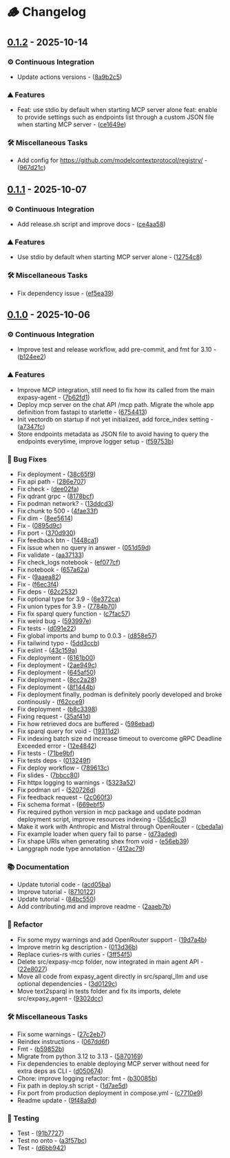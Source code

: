 # 🪵 Changelog

## [0.1.2](https://github.com/sib-swiss/sparql-llm/compare/v0.1.1..v0.1.2) - 2025-10-14

### ⚙️ Continuous Integration

- Update actions versions - ([8a9b2c5](https://github.com/sib-swiss/sparql-llm/commit/8a9b2c58aebc5742327cfddd8ed457c718f7837b))

### ⛰️ Features

- Feat: use stdio by default when starting MCP server alone
feat: enable to provide settings such as endpoints list through a custom JSON file when starting MCP server - ([ce1649e](https://github.com/sib-swiss/sparql-llm/commit/ce1649ebd28e4c38ecb106e7e493277b5ee80c35))

### 🛠️ Miscellaneous Tasks

- Add config for https://github.com/modelcontextprotocol/registry/ - ([967d21c](https://github.com/sib-swiss/sparql-llm/commit/967d21cb1e4415b1a25aadc507e8b3f8ef08bc9b))

## [0.1.1](https://github.com/sib-swiss/sparql-llm/compare/v0.1.0..v0.1.1) - 2025-10-07

### ⚙️ Continuous Integration

- Add release.sh script and improve docs - ([ce4aa58](https://github.com/sib-swiss/sparql-llm/commit/ce4aa58e486c9ddbf92f8c450787972ff42a97ed))

### ⛰️ Features

- Use stdio by default when starting MCP server alone - ([12754c8](https://github.com/sib-swiss/sparql-llm/commit/12754c8b578692df86cce2d938515cda33433519))

### 🛠️ Miscellaneous Tasks

- Fix dependency issue - ([ef5ea39](https://github.com/sib-swiss/sparql-llm/commit/ef5ea398e642aec68b18213d4c37f7a0c98b05df))

## [0.1.0](https://github.com/sib-swiss/sparql-llm/tree/v0.1.0) - 2025-10-06

### ⚙️ Continuous Integration

- Improve test and release workflow, add pre-commit, and fmt for 3.10 - ([b124ee2](https://github.com/sib-swiss/sparql-llm/commit/b124ee284b2cea6979387868c3c1dd3197eeb3e9))

### ⛰️ Features

- Improve MCP integration, still need to fix how its called from the main expasy-agent - ([7b62fd1](https://github.com/sib-swiss/sparql-llm/commit/7b62fd178c9f5b02f77ceed205985b797b828fc9))
- Deploy mcp server on the chat API /mcp path. Migrate the whole app definition from fastapi to starlette - ([6754413](https://github.com/sib-swiss/sparql-llm/commit/67544138e2c2b60e7039ef4c95e6b3bd1e79eb85))
- Init vectordb on startup if not yet initialized, add force_index setting - ([a7347fc](https://github.com/sib-swiss/sparql-llm/commit/a7347fc756e1919f090c65e8c94d4e8b9144ec26))
- Store endpoints metadata as JSON file to avoid having to query the endpoints everytime, improve logger setup - ([f59753b](https://github.com/sib-swiss/sparql-llm/commit/f59753b56f72019753482bc79f8c90631b8498a2))

### 🐛 Bug Fixes

- Fix deployment - ([38c65f9](https://github.com/sib-swiss/sparql-llm/commit/38c65f9107177d1e85d31be778da49f9559261e9))
- Fix api path - ([286e707](https://github.com/sib-swiss/sparql-llm/commit/286e70739b582d93688c5b48e264d763b3b1fd74))
- Fix check - ([dee02fa](https://github.com/sib-swiss/sparql-llm/commit/dee02fa780164ceb06dbafd4f8fe58cbfeca7c4c))
- Fix qdrant grpc - ([8178bcf](https://github.com/sib-swiss/sparql-llm/commit/8178bcf1fdeb7fbd4ede13ffd5d3f3ae34fcf9b3))
- Fix podman network? - ([13ddcd3](https://github.com/sib-swiss/sparql-llm/commit/13ddcd3805bd428cd61d4615f46b79a6a985906f))
- Fix chunk to 500 - ([4fae33f](https://github.com/sib-swiss/sparql-llm/commit/4fae33fc74b5f37efa1e7bf1f51921e2c1e5b397))
- Fix dim - ([8ee5614](https://github.com/sib-swiss/sparql-llm/commit/8ee5614fd09e47eabf8028c1ce004575fd30dcbe))
- Fix - ([0895d9c](https://github.com/sib-swiss/sparql-llm/commit/0895d9c779b340e565e80b0fbe1b722bedf25f1a))
- Fix port - ([370d930](https://github.com/sib-swiss/sparql-llm/commit/370d930fd9057697e46353da9aa7e69b3c2b4cc4))
- Fix feedback btn - ([1448ca1](https://github.com/sib-swiss/sparql-llm/commit/1448ca16f4aaed149e04367ff0c26f4aefd71253))
- Fix issue when no query in answer - ([051d59d](https://github.com/sib-swiss/sparql-llm/commit/051d59d908f29e6f814db9d1cff688b955284a99))
- Fix validate - ([aa37133](https://github.com/sib-swiss/sparql-llm/commit/aa3713380e083beb895a8944d75fd9a9e11fab95))
- Fix check_logs notebook - ([ef077cf](https://github.com/sib-swiss/sparql-llm/commit/ef077cf8749a6365ec044e772079e40d108d2b68))
- Fix notebook - ([657a62a](https://github.com/sib-swiss/sparql-llm/commit/657a62a43dff3b61afd384a4de8421931efb0d1c))
- Fix - ([9aaea82](https://github.com/sib-swiss/sparql-llm/commit/9aaea8248bae795126c6ad59a0a8bdb15ba3fc57))
- Fix - ([f6ec3f4](https://github.com/sib-swiss/sparql-llm/commit/f6ec3f4537e31b95269e6c94a81b08ebcc12f810))
- Fix deps - ([62c2532](https://github.com/sib-swiss/sparql-llm/commit/62c2532b668af12aee1d2364b21be685e8dcc173))
- Fix optional type for 3.9 - ([6e372ca](https://github.com/sib-swiss/sparql-llm/commit/6e372ca17162e5c454deab2fe86620b4ce1935d1))
- Fix union types for 3.9 - ([7784b70](https://github.com/sib-swiss/sparql-llm/commit/7784b70aaf899364a0d8439b69a24963024eacef))
- Fix fix sparql query function - ([c7fac57](https://github.com/sib-swiss/sparql-llm/commit/c7fac572eb3806fe7b648461fc032c8fbecc9b98))
- Fix weird bug - ([593997e](https://github.com/sib-swiss/sparql-llm/commit/593997e5ba274fee9817384f4e034611a39ffcf6))
- Fix tests - ([d091e22](https://github.com/sib-swiss/sparql-llm/commit/d091e22479c21820fd14b7c42bc838fc032317a3))
- Fix global imports and bump to 0.0.3 - ([d858e57](https://github.com/sib-swiss/sparql-llm/commit/d858e574f854a0b259cd0c743c61261ca94f4fd1))
- Fix tailwind typo - ([5dd3ccb](https://github.com/sib-swiss/sparql-llm/commit/5dd3ccb7b27199966987ff7bc1fe446ff5617242))
- Fix eslint - ([43c159a](https://github.com/sib-swiss/sparql-llm/commit/43c159a784c8297e9c2c663ed1066177e4f58ea3))
- Fix deployment - ([6161b00](https://github.com/sib-swiss/sparql-llm/commit/6161b00ab5b7788a414f7f1a81f780d87aea9898))
- Fix deployment - ([2ae949c](https://github.com/sib-swiss/sparql-llm/commit/2ae949cca1c6ba4b1b33b74be88536ac854b5343))
- Fix deployment - ([645af50](https://github.com/sib-swiss/sparql-llm/commit/645af509667b83611464d3a26e5da89132b9e205))
- Fix deployment - ([8cc2a28](https://github.com/sib-swiss/sparql-llm/commit/8cc2a28f931ff8dcba5e4b95c66fa73d1e13d580))
- Fix deployment - ([8f1444b](https://github.com/sib-swiss/sparql-llm/commit/8f1444b9b7a974379cadd83cbcfd00f0844bfc24))
- Fix deployment finally, podman is definitely poorly developed and broke continously - ([f62cce9](https://github.com/sib-swiss/sparql-llm/commit/f62cce913fafed58da3469851b6d0ff630c406ca))
- Fix deployment - ([b8c3398](https://github.com/sib-swiss/sparql-llm/commit/b8c33988550ab0e26e5aaef18af95cd1798b3f7b))
- Fixing request - ([35af41d](https://github.com/sib-swiss/sparql-llm/commit/35af41d080a07e4163ca70e9415ad72204dce031))
- Fix how retrieved docs are buffered - ([598ebad](https://github.com/sib-swiss/sparql-llm/commit/598ebade9201fcbdab8705c741733afb258478b6))
- Fix sparql query for void - ([19311d2](https://github.com/sib-swiss/sparql-llm/commit/19311d2c1ee16994ee9b21f282a90ab0549b4307))
- Fix indexing batch size nd increase timeout to overcome gRPC Deadline Exceeded error - ([12e4842](https://github.com/sib-swiss/sparql-llm/commit/12e48422480864e25b617c1ec5c395ebc0e7785e))
- Fix tests - ([71be9bf](https://github.com/sib-swiss/sparql-llm/commit/71be9bff920166f9b324df9b7984d8b2b0fe5afe))
- Fix tests deps - ([013249f](https://github.com/sib-swiss/sparql-llm/commit/013249fef074c77a82aa3556e331713deb119df9))
- Fix deploy workflow - ([789613c](https://github.com/sib-swiss/sparql-llm/commit/789613c50bf7bb9650248f2098bdaaf67beff318))
- Fix slides - ([7bbcc80](https://github.com/sib-swiss/sparql-llm/commit/7bbcc8089f9956cb5cb3d524cef17e09365bbd4d))
- Fix httpx logging to warnings - ([5323a52](https://github.com/sib-swiss/sparql-llm/commit/5323a52c0f1876872b089adcbd3a26cbc3fa768d))
- Fix podman url - ([520726d](https://github.com/sib-swiss/sparql-llm/commit/520726d66d1bed3f3ecd4502de12d2cf89722731))
- Fix feedback request - ([2c060f3](https://github.com/sib-swiss/sparql-llm/commit/2c060f36bccc27c1309a2fe25eacfc09210ef411))
- Fix schema format - ([669ebf5](https://github.com/sib-swiss/sparql-llm/commit/669ebf543e00b9e0870b427480a1dae7a8386030))
- Fix required python version in mcp package and update podman deployment script, improve resources indexing - ([55dc5c3](https://github.com/sib-swiss/sparql-llm/commit/55dc5c365ec59f3ef79098c24dd3552a2a897a97))
- Make it work with Anthropic and Mistral through OpenRouter - ([cbeda1a](https://github.com/sib-swiss/sparql-llm/commit/cbeda1a491b99b7661ccebd000647be9c4e9503b))
- Fix example loader when query fail to parse - ([d73aded](https://github.com/sib-swiss/sparql-llm/commit/d73adedaa8f8eefc3c37f734b8b421fa89065097))
- Fix shape URIs when generating shex from void - ([e56eb39](https://github.com/sib-swiss/sparql-llm/commit/e56eb39d92f76f5c86f68764a38f274a3fcc1336))
- Langgraph node type annotation - ([412ac79](https://github.com/sib-swiss/sparql-llm/commit/412ac79ac631569e571db1551c91382e389ba04e))

### 📚 Documentation

- Update tutorial code - ([acd05ba](https://github.com/sib-swiss/sparql-llm/commit/acd05ba699d2dac3148accc43d148abd16bc0820))
- Improve tutorial - ([8710122](https://github.com/sib-swiss/sparql-llm/commit/871012275b8e733386d8fcded219db67b3e55ad9))
- Update tutorial - ([84bc550](https://github.com/sib-swiss/sparql-llm/commit/84bc550da87c6ccc5b32a41a0ccdac563eebb36e))
- Add contributing.md and improve readme - ([2aaeb7b](https://github.com/sib-swiss/sparql-llm/commit/2aaeb7b09b01c2ba03193a28a42ea8363b5d609a))

### 🚜 Refactor

- Fix some mypy warnings and add OpenRouter support - ([19d7a4b](https://github.com/sib-swiss/sparql-llm/commit/19d7a4b4c2012a3c8bc2595e85f5ed790d0d3ca8))
- Improve metrin kg description - ([013d36b](https://github.com/sib-swiss/sparql-llm/commit/013d36b4ebb61162811779687dd992ebc6b1e5bb))
- Replace curies-rs with curies - ([3ff54f5](https://github.com/sib-swiss/sparql-llm/commit/3ff54f5c9b439653a8c1fa98aee877122d4a9989))
- Delete src/expasy-mcp folder, now integrated in main agent API - ([22e8027](https://github.com/sib-swiss/sparql-llm/commit/22e8027bdd8be059f2ff0bd711388ea529051246))
- Move all code from expasy_agent directly in src/sparql_llm and use optional dependencies - ([3d0129c](https://github.com/sib-swiss/sparql-llm/commit/3d0129c5f3eec166e78e5c81ac727c27e99d924a))
- Move text2sparql in tests folder and fix its imports, delete src/expasy_agent - ([9302dcc](https://github.com/sib-swiss/sparql-llm/commit/9302dccde33bd75b9fafc470bb8da92a1dc138b2))

### 🛠️ Miscellaneous Tasks

- Fix some warnings - ([27c2eb7](https://github.com/sib-swiss/sparql-llm/commit/27c2eb760716fb07d280900c0cc600002d488105))
- Reindex instructions - ([067dd6f](https://github.com/sib-swiss/sparql-llm/commit/067dd6f4c990f4a899ce5777dcabff3c816021ee))
- Fmt - ([b59852b](https://github.com/sib-swiss/sparql-llm/commit/b59852baf4a98347b9e25bcf8f4e5012c58c68a0))
- Migrate from python 3.12 to 3.13 - ([5870169](https://github.com/sib-swiss/sparql-llm/commit/5870169bc7b798cd69987588b5ef83fabdbe36bc))
- Fix dependencies to enable deploying MCP server without need for extra deps as CLI - ([d050674](https://github.com/sib-swiss/sparql-llm/commit/d0506742d77bcd689e5997b77e52e58481f32fa8))
- Chore: improve logging
refactor: fmt - ([b30085b](https://github.com/sib-swiss/sparql-llm/commit/b30085bca269f677e0a726b68dbab1b258faecb6))
- Fix path in deploy.sh script - ([1d7ae5d](https://github.com/sib-swiss/sparql-llm/commit/1d7ae5dfb2368bd4a28042b2288f0c80bcd5753b))
- Fix port from production deployment in compose.yml - ([c7710e9](https://github.com/sib-swiss/sparql-llm/commit/c7710e94ed38da66adcdddea9799f8d8f97c0602))
- Readme update - ([9f48a9d](https://github.com/sib-swiss/sparql-llm/commit/9f48a9d8ab5ec1b6b114a09efa96214fec15815c))

### 🧪 Testing

- Test - ([91b7727](https://github.com/sib-swiss/sparql-llm/commit/91b7727cffea4a3184fa7ea9ea6c82b767c09a70))
- Test no onto - ([a3f57bc](https://github.com/sib-swiss/sparql-llm/commit/a3f57bcbe47d57f8a13b50fc3d393802324945b2))
- Test - ([d6bb942](https://github.com/sib-swiss/sparql-llm/commit/d6bb9427361b1075ccbcb155935472a461f16a3e))

<!-- generated by git-cliff -->
